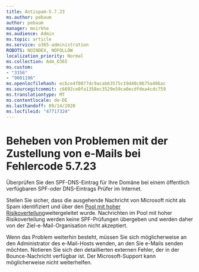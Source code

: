 ```yaml
---
title: Antispam-5.7.23
ms.author: pebaum
author: pebaum
manager: mnirkhe
ms.audience: Admin
ms.topic: article
ms.service: o365-administration
ROBOTS: NOINDEX, NOFOLLOW
localization_priority: Normal
ms.collection: Adm_O365
ms.custom:
- "3156"
- "9001196"
ms.openlocfilehash: ecbce4f0077dc9acab63575c19d40c0675a406ac
ms.sourcegitcommit: c6692ce0fa1358ec3529e59ca0ecdfdea4cdc759
ms.translationtype: MT
ms.contentlocale: de-DE
ms.lasthandoff: 09/14/2020
ms.locfileid: "47717324"
---
```

# <a name="fix-email-delivery-issues-for-error-code-5723"></a>Beheben von Problemen mit der Zustellung von e-Mails bei Fehlercode 5.7.23

Überprüfen Sie den SPF-DNS-Eintrag für Ihre Domäne bei einem öffentlich verfügbaren SPF-oder DNS-Eintrags Prüfer im Internet.

Stellen Sie sicher, dass die ausgehende Nachricht von Microsoft nicht als Spam identifiziert und über den [Pool mit hoher Risikoverteilung](https://docs.microsoft.com/microsoft-365/security/office-365-security/high-risk-delivery-pool-for-outbound-messages)weitergeleitet wurde. Nachrichten im Pool mit hoher Risikoverteilung werden keine SPF-Prüfungen übergeben und werden daher von der Ziel-e-Mail-Organisation nicht akzeptiert.

Wenn das Problem weiterhin besteht, müssen Sie sich möglicherweise an den Administrator des e-Mail-Hosts wenden, an den Sie e-Mails senden möchten. Notieren Sie sich den detaillierten externen Fehler, der in der Bounce-Nachricht verfügbar ist. Der Microsoft-Support kann möglicherweise nicht weiterhelfen.
